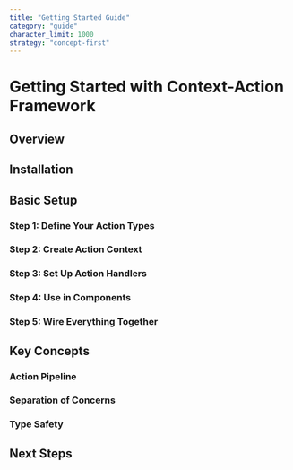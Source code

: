 ```yaml
---
title: "Getting Started Guide"
category: "guide"
character_limit: 1000
strategy: "concept-first"
---
```


# Getting Started with Context-Action Framework
## Overview
## Installation
## Basic Setup
### Step 1: Define Your Action Types
### Step 2: Create Action Context
### Step 3: Set Up Action Handlers
### Step 4: Use in Components
### Step 5: Wire Everything Together
## Key Concepts
### Action Pipeline
### Separation of Concerns
### Type Safety
## Next Steps